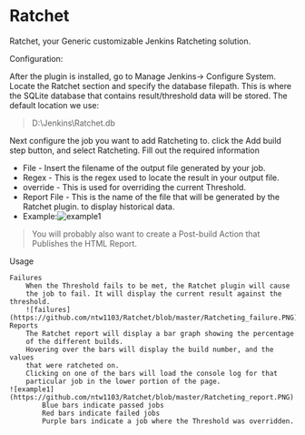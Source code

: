 Ratchet
=======

Ratchet,  your Generic customizable Jenkins Ratcheting solution.

Configuration:

After the plugin is installed, go to Manage Jenkins-> Configure System.
Locate the Ratchet section and specify the database filepath. This is 
where the SQLite database that contains result/threshold data will be 
stored.
 The default location we use:
> D:\Jenkins\Ratchet.db
    
Next configure the job you want to add Ratcheting to. click the Add build
step button, and select Ratcheting.
Fill out the required information
 - File - Insert the filename of the output file generated by your job.
 - Regex - This is the regex used to locate the result in your output file.
 - override - This is used for overriding the current Threshold.
 - Report File - This is the name of the file that will be generated by 
   the Ratchet plugin. to display historical data.
 - Example:![example1](https://github.com/ntw1103/Ratchet/blob/master/Ratcheting_example.PNG)
> You will probably also want to create a Post-build Action that 
> Publishes the HTML Report.


Usage

    Failures
        When the Threshold fails to be met, the Ratchet plugin will cause 
        the job to fail. It will display the current result against the threshold.
        ![failures](https://github.com/ntw1103/Ratchet/blob/master/Ratcheting_failure.PNG)
    Reports
        The Ratchet report will display a bar graph showing the percentage
        of the different builds.
        Hovering over the bars will display the build number, and the values
        that were ratcheted on. 
        Clicking on one of the bars will load the console log for that
        particular job in the lower portion of the page.
	![example1](https://github.com/ntw1103/Ratchet/blob/master/Ratcheting_report.PNG)
            Blue bars indicate passed jobs
            Red bars indicate failed jobs
            Purple bars indicate a job where the Threshold was overridden. 

